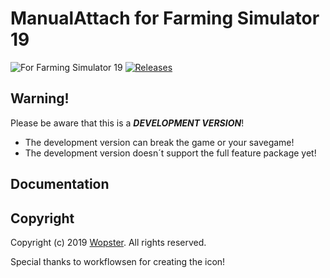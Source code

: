 # ManualAttach for Farming Simulator 19

![For Farming Simulator 19](https://img.shields.io/badge/Farming%20Simulator-19-FF7C00.svg) [![Releases](https://img.shields.io/github/release/stijnwop/guidanceSteering.svg)](https://github.com/stijnwop/manualAttach/releases)

## Warning!
Please be aware that this is a ***DEVELOPMENT VERSION***!
* The development version can break the game or your savegame!
* The development version doesn´t support the full feature package yet!

## Documentation


## Copyright
Copyright (c) 2019 [Wopster](https://github.com/stijnwop).
All rights reserved.

Special thanks to workflowsen for creating the icon! 
